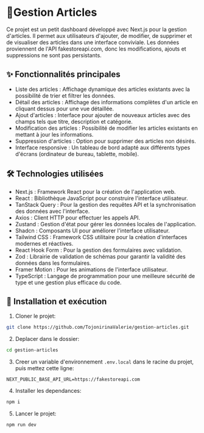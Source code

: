 # 📝Gestion Articles

Ce projet est un petit dashboard développé avec Next.js pour la gestion d'articles. Il permet aux utilisateurs d'ajouter, de modifier, de supprimer et de visualiser des articles dans une interface conviviale. Les données proviennent de l'API fakestoreapi.com, donc les modifications, ajouts et suppressions ne sont pas persistants.

## ✨ Fonctionnalités principales
- Liste des articles : Affichage dynamique des articles existants avec la possibilité de trier et filtrer les données.
- Détail des articles : Affichage des informations complètes d'un article en cliquant dessus pour une vue détaillée.
- Ajout d'articles : Interface pour ajouter de nouveaux articles avec des champs tels que titre, description et catégorie.
- Modification des articles : Possibilité de modifier les articles existants en mettant à jour les informations.
- Suppression d'articles : Option pour supprimer des articles non désirés.
- Interface responsive : Un tableau de bord adapté aux différents types d'écrans (ordinateur de bureau, tablette, mobile).


## 🛠️ Technologies utilisées

- Next.js : Framework React pour la création de l'application web.
- React : Bibliothèque JavaScript pour construire l'interface utilisateur.
- TanStack Query : Pour la gestion des requêtes API et la synchronisation des données avec l'interface.
- Axios : Client HTTP pour effectuer les appels API.
- Zustand : Gestion d'état pour gérer les données locales de l'application.
- Shadcn : Composants UI pour améliorer l'interface utilisateur.
- Tailwind CSS : Framework CSS utilitaire pour la création d'interfaces modernes et réactives.
- React Hook Form : Pour la gestion des formulaires avec validation.
- Zod : Librairie de validation de schémas pour garantir la validité des données dans les formulaires.
- Framer Motion : Pour les animations de l'interface utilisateur.
- TypeScript : Langage de programmation pour une meilleure sécurité de type et une gestion plus efficace du code.

## 🚀 Installation et exécution

1. Cloner le projet:

```bash
git clone https://github.com/TojonirinaValerie/gestion-articles.git
```

2. Deplacer dans le dossier:

```bash
cd gestion-articles
```

3. Creer un variable d'environnement `.env.local` dans le racine du projet, puis mettez cette ligne:

```env
NEXT_PUBLIC_BASE_API_URL=https://fakestoreapi.com
```

4. Installer les dependances:

```bash
npm i
```

5. Lancer le projet:

```bash
npm run dev
```
